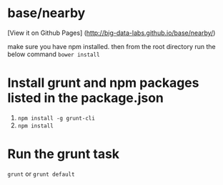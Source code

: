 # base/nearby


[View it on Github Pages] (http://big-data-labs.github.io/base/nearby/)

make sure you have npm installed.
then from the root directory run the below command
`bower install`


Install grunt and npm packages listed in the package.json
=========================================================
1. `npm install -g grunt-cli`
2. `npm install`





Run the grunt task
===================
`grunt` or `grunt default`